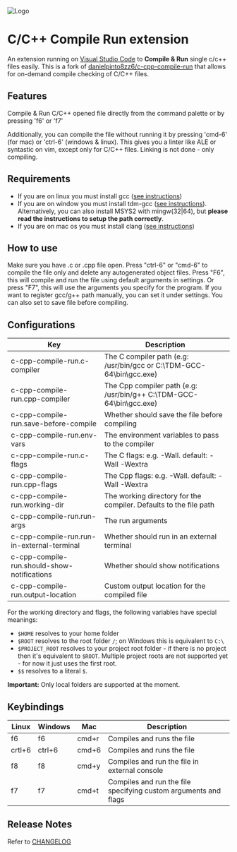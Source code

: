 ![Logo](resources/logo.png)

# C/C++ Compile Run extension

An extension running on [Visual Studio Code](https://code.visualstudio.com) to **Compile & Run** single c/c++ files easily. This is a fork of [danielpinto8zz6/c-cpp-compile-run](https://github.com/danielpinto8zz6/c-cpp-compile-run) that allows for on-demand compile checking of C/C++ files.

## Features

Compile & Run C/C++ opened file directly from the command palette or by pressing 'f6' or 'f7'

Additionally, you can compile the file without running it by pressing 'cmd-6' (for mac) or 'ctrl-6' (windows & linux). This gives you a linter like ALE or syntastic on vim, except only for C/C++ files. Linking is not done - only compiling.

## Requirements

* If you are on linux you must install gcc ([see instructions](docs/COMPILER_SETUP.md#Linux))
* If you are on window you must install tdm-gcc ([see instructions](docs/COMPILER_SETUP.md#Windows)). Alternatively, you can also install MSYS2 with mingw(32|64), but **please read the instructions to setup the path correctly**.
* If you are on mac os you must install clang ([see instructions](docs/COMPILER_SETUP.md#MacOS))

## How to use

Make sure you have .c or .cpp file open.
Press "ctrl-6" or "cmd-6" to compile the file only and delete any autogenerated object files.
Press "F6", this will compile and run the file using default arguments in settings.
Or press "F7", this will use the arguments you specify for the program.
If you want to register gcc/g++ path manually, you can set it under settings.
You can also set to save file before compiling.

## Configurations
| Key | Description |
| ------------ | ------------ |
| c-cpp-compile-run.c-compiler | The C compiler path (e.g: /usr/bin/gcc or C:\\TDM-GCC-64\\bin\\gcc.exe) |
| c-cpp-compile-run.cpp-compiler | The Cpp compiler path (e.g: /usr/bin/g++ C:\\TDM-GCC-64\\bin\\gcc.exe) |
| c-cpp-compile-run.save-before-compile | Whether should save the file before compiling |
| c-cpp-compile-run.env-vars | The environment variables to pass to the compiler |
| c-cpp-compile-run.c-flags | The C flags: e.g. -Wall. default: -Wall -Wextra |
| c-cpp-compile-run.cpp-flags | The Cpp flags: e.g. -Wall. default: -Wall -Wextra |
| c-cpp-compile-run.working-dir | The working directory for the compiler. Defaults to the file path |
| c-cpp-compile-run.run-args | The run arguments |
| c-cpp-compile-run.run-in-external-terminal | Whether should run in an external terminal |
| c-cpp-compile-run.should-show-notifications | Whether should show notifications |
| c-cpp-compile-run.output-location | Custom output location for the compiled file |

For the working directory and flags, the following variables have special meanings:

* `$HOME` resolves to your home folder
* `$ROOT` resolves to the root folder `/`; on Windows this is equivalent to `C:\`
* `$PROJECT_ROOT` resolves to your project root folder - if there is no project then it's equivalent to `$ROOT`. Multiple project roots are not supported yet - for now it just uses the first root.
* `$$` resolves to a literal `$`.

**Important:** Only local folders are supported at the moment.

## Keybindings
| Linux  | Windows | Mac | Description  |
| ------------ | ------------ | ------------ | ------------ |
| f6  | f6 | cmd+r | Compiles and runs the file  |
| crtl+6  | ctrl+6 | cmd+6 | Compiles and runs the file  |
| f8  | f8 |	cmd+y  | Compiles and run the file in external console  |
| f7 | f7 | cmd+t | Compiles and run the file specifying custom arguments and flags  |

## Release Notes

Refer to [CHANGELOG](CHANGELOG.md)
